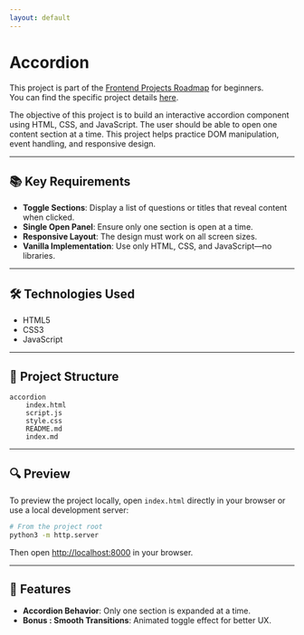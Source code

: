 ```yaml
---
layout: default
---
```

# Accordion

This project is part of the [Frontend Projects Roadmap](https://roadmap.sh/frontend/projects) for beginners.  
You can find the specific project details [here](https://roadmap.sh/projects/accordion).

The objective of this project is to build an interactive accordion component using HTML, CSS, and JavaScript. The user should be able to open one content section at a time. This project helps practice DOM manipulation, event handling, and responsive design.

---

## 📚 Key Requirements

- **Toggle Sections**: Display a list of questions or titles that reveal content when clicked.
- **Single Open Panel**: Ensure only one section is open at a time.
- **Responsive Layout**: The design must work on all screen sizes.
- **Vanilla Implementation**: Use only HTML, CSS, and JavaScript—no libraries.

---

## 🛠️ Technologies Used

- HTML5
- CSS3
- JavaScript

---

## 📁 Project Structure
<!-- START PROJECT STRUCTURE -->
```
accordion
	index.html
	script.js
	style.css
	README.md
	index.md

```
<!-- END PROJECT STRUCTURE -->

---

## 🔍 Preview

To preview the project locally, open `index.html` directly in your browser or use a local development server:

```bash
# From the project root
python3 -m http.server
```

Then open [http://localhost:8000](http://localhost:8000) in your browser.

---

## 🚀 Features

- **Accordion Behavior**: Only one section is expanded at a time.
- **Bonus : Smooth Transitions**: Animated toggle effect for better UX.